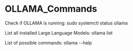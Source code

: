 # OLLAMA_Commands

Check if OLLAMA is running:
sudo systemctl status ollama

List all installed Large Language Models:
ollama list

List of possible commands:
ollama --help
